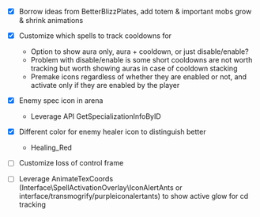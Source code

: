 - [x] Borrow ideas from BetterBlizzPlates, add totem & important mobs grow & shrink animations

- [x] Customize which spells to track cooldowns for
  - Option to show aura only, aura + cooldown, or just disable/enable?
  - Problem with disable/enable is some short cooldowns are not worth tracking but worth showing auras in case of cooldown stacking
  - Premake icons regardless of whether they are enabled or not, and activate only if they are enabled by the player

- [x] Enemy spec icon in arena
  - Leverage API GetSpecializationInfoByID

- [x] Different color for enemy healer icon to distinguish better
  - Healing_Red

- [ ] Customize loss of control frame

- [ ] Leverage AnimateTexCoords (Interface\SpellActivationOverlay\IconAlertAnts or interface/transmogrify/purpleiconalertants) to show active glow for cd tracking
